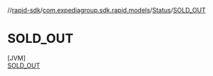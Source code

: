//[rapid-sdk](../../../../index.md)/[com.expediagroup.sdk.rapid.models](../../index.md)/[Status](../index.md)/[SOLD_OUT](index.md)

# SOLD_OUT

[JVM]\
[SOLD_OUT](index.md)
